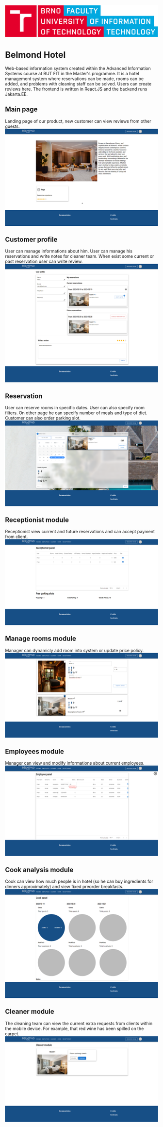 ![Vut fit logo](doc/vut_fit_logo.png)
# Belmond Hotel

Web-based information system created within the Advanced Information Systems course at BUT FIT in the Master's programme. It is a hotel management system where reservations can be made, rooms can be added, and problems with cleaning staff can be solved. Users can create reviews here. The frontend is written in React.JS and the backend runs Jakarta.EE.

## Main page
Landing page of our product, new customer can view reviews from other guests.
![Main page](https://raw.githubusercontent.com/sestakp/Belmond-Hotel/main/doc/Home.png)


## Customer profile
User can manage informations about him. User can manage his reservations and write notes for cleaner team. When exist some current or past reservation user can write review.
![Main page](https://raw.githubusercontent.com/sestakp/Belmond-Hotel/main/doc/profile.png)


## Reservation
User can reserve rooms in specific dates. User can also specify room filters. On other page he can specify number of meals and type of diet. Customer can also order parking slot.
![Main page](https://raw.githubusercontent.com/sestakp/Belmond-Hotel/main/doc/rezervation1.png)


## Receptionist module
Receptionist view current and future reservations and can accept payment from client.
![Main page](https://raw.githubusercontent.com/sestakp/Belmond-Hotel/main/doc/receptionist.png)


## Manage rooms module
Manager can dynamicly add room into system or update price policy.
![Main page](https://raw.githubusercontent.com/sestakp/Belmond-Hotel/main/doc/managingRooms.png)

## Employees module
Manager can view and modify informations about current employees.
![Main page](https://raw.githubusercontent.com/sestakp/Belmond-Hotel/main/doc/employees.png)


## Cook analysis module
Cook can view how much people is in hotel (so he can buy ingredients for dinners approximately) and view fixed preorder breakfasts.
![Main page](https://raw.githubusercontent.com/sestakp/Belmond-Hotel/main/doc/cookAnalysis.png)


## Cleaner module
The cleaning team can view the current extra requests from clients within the mobile device. For example, that red wine has been spilled on the carpet.
![Main page](https://raw.githubusercontent.com/sestakp/Belmond-Hotel/main/doc/cleaner%20module.png)